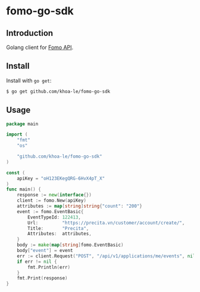 # fomo-go-sdk

## Introduction
Golang client for [Fomo API](https://docs.fomo.com/reference).

## Install
Install with `go get`:

```bash
$ go get github.com/khoa-le/fomo-go-sdk
```

## Usage
```go
package main

import (
    "fmt"
    "os"

    "github.com/khoa-le/fomo-go-sdk"
)

const (
    apiKey = "oH123EKegQRG-6HvX4pT_X"
)
func main() {
	response := new(interface{})
	client := fomo.New(apiKey)
	attributes := map[string]string{"count": "200"}
	event := fomo.EventBasic{
		EventTypeId: 122413,
		Url:         "https://precita.vn/customer/account/create/",
		Title:       "Precita",
		Attributes:  attributes,
	}
	body := make(map[string]fomo.EventBasic)
	body["event"] = event
	err := client.Request("POST", "/api/v1/applications/me/events", nil, body, response)
	if err != nil {
		fmt.Println(err)
	}
	fmt.Print(response)
}
```
